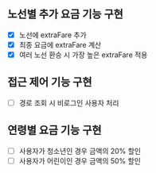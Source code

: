 ## 노선별 추가 요금 기능 구현
- [x] 노선에 extraFare 추가
- [x] 최종 요금에 extraFare 계산
- [x] 여러 노선 환승 시 가장 높은 extraFare 적용

## 접근 제어 기능 구현
- [ ] 경로 조회 시 비로그인 사용자 처리

## 연령별 요금 기능 구현
- [ ] 사용자가 청소년인 경우 금액의 20% 할인
- [ ] 사용자가 어린이인 경우 금액의 50% 할인